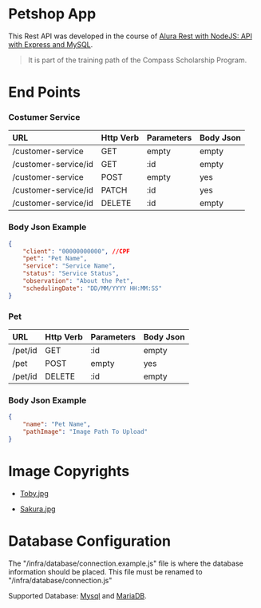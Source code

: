 # Petshop App

This Rest API was developed in the course of [Alura Rest with NodeJS: API with Express and MySQL](https://cursos.alura.com.br/course/node-rest-api). 

> It is part of the training path of the Compass Scholarship Program.

# End Points

### Costumer Service

| URL | Http Verb | Parameters | Body Json |
| :--- | :--- | :--- | :--- |
| /customer-service | GET | empty | empty |
| /customer-service/id | GET | :id | empty |
| /customer-service | POST | empty | yes |
| /customer-service/id | PATCH | :id | yes |
| /customer-service/id | DELETE | :id | empty |

### Body Json Example
```json
{    
    "client": "00000000000", //CPF
	"pet": "Pet Name",
	"service": "Service Name",	
	"status": "Service Status",
	"observation": "About the Pet",
	"schedulingDate": "DD/MM/YYYY HH:MM:SS"
}
```

### Pet 

| URL | Http Verb | Parameters | Body Json |
| :--- | :--- | :--- | :--- |
| /pet/id | GET | :id | empty |
| /pet | POST | empty | yes |
| /pet/id | DELETE | :id | empty |

### Body Json Example
```json
{
    "name": "Pet Name",
	"pathImage": "Image Path To Upload"
}
```

# Image Copyrights
- [Toby.jpg](https://pixabay.com/pt/users/vizslafotozas-9868721/)

- [Sakura.jpg](https://pixabay.com/pt/users/ty_swartz-617282/)

# Database Configuration
The "/infra/database/connection.example.js" file is where the database information should be placed. This file must be renamed to "/infra/database/connection.js"

Supported Database: [Mysql](https://www.mysql.com/) and [MariaDB](https://mariadb.org/).
